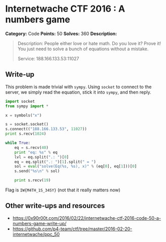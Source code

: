 # Internetwache CTF 2016 : A numbers game

**Category:** Code
**Points:** 50
**Solves:** 360
**Description:**

> Description: People either love or hate math. Do you love it? Prove it! You just need to solve a bunch of equations without a mistake.
> 
> 
> Service: 188.166.133.53:11027


## Write-up

This problem is made trivial with `sympy`. Using `socket` to connect to the server, we simply read the equation, stick it into `sympy`, and then reply.

```python
import socket
from sympy import *

x = symbols("x")

s = socket.socket()
s.connect(("188.166.133.53", 11027))
print s.recv(1024)

while True:
	eq = s.recv(40)
	print "eq: %s" % eq
	lvl = eq.split(".: ")[0]
	eq = eq.split(".: ")[1].split(" = ")
	sol = eval("solve(Eq(%s, %s), x)" % (eq[0], eq[1]))[0]
	s.send("%s\n" % sol)

	print s.recv(19)
```

Flag is `IW{M4TH_1S_34SY}` (not that it really matters now)

## Other write-ups and resources

* <https://0x90r00t.com/2016/02/22/internetwache-ctf-2016-code-50-a-numbers-game-write-up/>
* <https://github.com/p4-team/ctf/tree/master/2016-02-20-internetwache/ppc_50>
